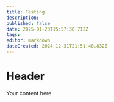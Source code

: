 ```yaml
---
title: Testing
description: 
published: false
date: 2025-01-23T15:57:30.712Z
tags: 
editor: markdown
dateCreated: 2024-12-31T21:51:40.832Z
---
```


# Header
Your content here